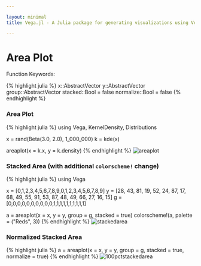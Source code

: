 ```yaml
---

layout: minimal
title: Vega.jl - A Julia package for generating visualizations using Vega

---
```


# Area Plot

Function Keywords:

{% highlight julia %}
x::AbstractVector
y::AbstractVector
group::AbstractVector
stacked::Bool = false
normalize::Bool = false
{% endhighlight %}

### Area Plot

{% highlight julia %}
using Vega, KernelDensity, Distributions

x = rand(Beta(3.0, 2.0), 1_000_000)
k = kde(x)

areaplot(x = k.x, y = k.density)
{% endhighlight %}
<img src ="http://johnmyleswhite.github.io/Vega.jl/images/areaplot.png" alt="areaplot">

### Stacked Area (with additional `colorscheme!` change)

{% highlight julia %}
using Vega

x = [0,1,2,3,4,5,6,7,8,9,0,1,2,3,4,5,6,7,8,9]
y = [28, 43, 81, 19, 52, 24, 87, 17, 68, 49, 55, 91, 53, 87, 48, 49, 66, 27, 16, 15]
g = [0,0,0,0,0,0,0,0,0,0,1,1,1,1,1,1,1,1,1,1]

a = areaplot(x = x, y = y, group = g, stacked = true)
colorscheme!(a, palette = ("Reds", 3))
{% endhighlight %}
<img src ="http://johnmyleswhite.github.io/Vega.jl/images/stackedarea.png" alt="stackedarea">

### Normalized Stacked Area

{% highlight julia %}
a = areaplot(x = x, y = y, group = g, stacked = true, normalize = true)
{% endhighlight %}
<img src ="http://johnmyleswhite.github.io/Vega.jl/images/100pctstackedarea.png" alt="100pctstackedarea">
